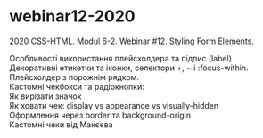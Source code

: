 # webinar12-2020
2020 CSS-HTML. Modul 6-2. Webinar #12. Styling Form Elements.

Особливості використання плейсхолдера та підпис (label)  
     Декоративні етикетки та іконки, селектори +, ~ і :focus-within. Плейсхолдер з порожнім рядком.  
     Кастомні чекбокси та радіокнопки:  
         Як вирізати значок  
         Як ховати чек: display vs appearance vs visually-hidden  
         Оформлення через border та background-origin  
     Кастомні чеки від Макєєва

